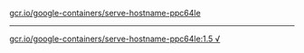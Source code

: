 [gcr.io/google-containers/serve-hostname-ppc64le](https://hub.docker.com/r/anjia0532/serve-hostname-ppc64le/tags/) 

----
[gcr.io/google-containers/serve-hostname-ppc64le:1.5 √](https://hub.docker.com/r/anjia0532/google-containers.serve-hostname-ppc64le/tags/)

